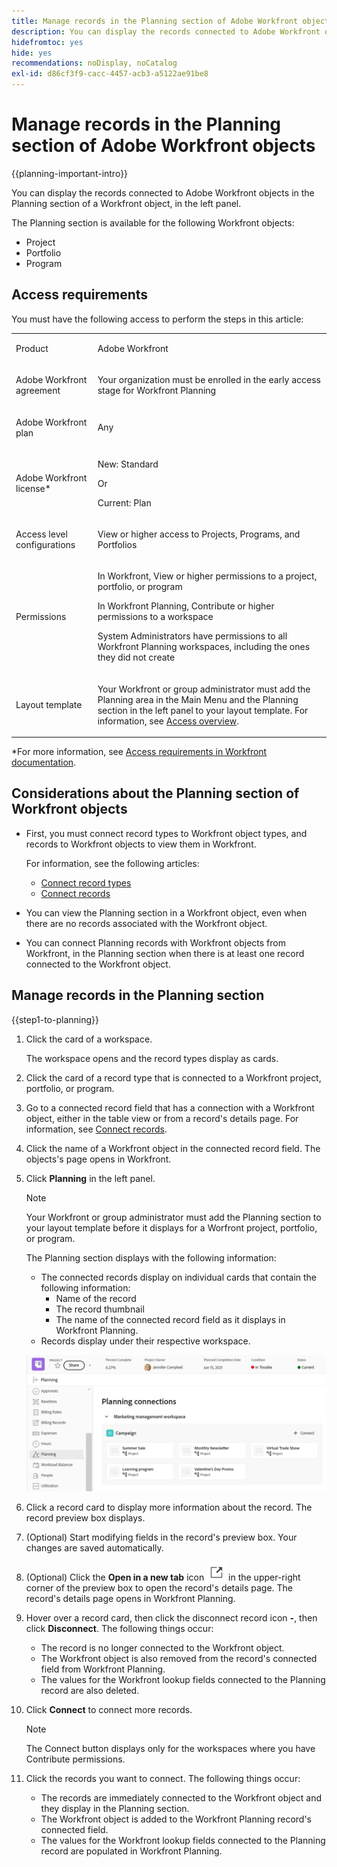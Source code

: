 ```yaml
---
title: Manage records in the Planning section of Adobe Workfront objects
description: You can display the records connected to Adobe Workfront objects in the Planning section of a Workfront object, in the left panel.
hidefromtoc: yes
hide: yes
recommendations: noDisplay, noCatalog
exl-id: d86cf3f9-cacc-4457-acb3-a5122ae91be8
---
```

<!--update the metadata with real information when making this available in TOC and in the left nav-->

<!--add also Group and Company when they are available-->

<!-- opening the Details preview and page is not possible yet - hid those steps, but add them when released-->


# Manage records in the Planning section of Adobe Workfront objects

{{planning-important-intro}}

You can display the records connected to Adobe Workfront objects in the Planning section of a Workfront object, in the left panel.

The Planning section is available for the following Workfront objects:

* Project
* Portfolio
* Program
<!--* Group
* Company-->

## Access requirements

You must have the following access to perform the steps in this article: 

<table style="table-layout:auto">
 <col>
 </col>
 <col>
 </col>
 <tbody>
    <tr>
<tr>
<td>
   <p> Product</p> </td>
   <td>
   <p> Adobe Workfront</p> </td>
  </tr>  
 <td role="rowheader"><p>Adobe Workfront agreement</p></td>
   <td>
<p>Your organization must be enrolled in the early access stage for Workfront Planning </p>
   </td>
  </tr>
  <tr>
   <td role="rowheader"><p>Adobe Workfront plan</p></td>
   <td>
<p>Any</p>
   </td>
  </tr>
  <tr>
   <td role="rowheader"><p>Adobe Workfront license*</p></td>
   <td>
   <p>New: Standard</p>
   Or
   <p>Current: Plan</p> 
  </td>
  </tr>
  
  <tr>
   <td role="rowheader"><p>Access level configurations</p></td>
   <td> <p>View or higher access to Projects, Programs, and Portfolios</p>  
</td>
  </tr>
<tr>
   <td role="rowheader"><p>Permissions</p></td>
   <td> <p>In Workfront, View or higher permissions to a project, portfolio, or program</a> </p> 
   <p>In Workfront Planning, Contribute or higher permissions to a workspace</a> </p>  
   <p>System Administrators have permissions to all Workfront Planning workspaces, including the ones they did not create</p>
</td>
  </tr>
<tr>
   <td role="rowheader"><p>Layout template</p></td>
   <td> <p>Your Workfront or group administrator must add the Planning area in the Main Menu and the Planning section in the left panel to your layout template. For information, see <a href="/help/quicksilver/planning/access/access-overview.md">Access overview</a>. </p>  
</td>
  </tr>

 </tbody>
</table>

*For more information, see [Access requirements in Workfront documentation](/help/quicksilver/administration-and-setup/add-users/access-levels-and-object-permissions/access-level-requirements-in-documentation.md). 

## Considerations about the Planning section of Workfront objects

* First, you must connect record types to Workfront object types, and records to Workfront objects to view them in Workfront. 

   For information, see the following articles:

   * [Connect record types](/help/quicksilver/planning/architecture/connect-record-types.md)
   * [Connect records](/help/quicksilver/planning/records/connect-records.md)
* You can view the Planning section in a Workfront object, even when there are no records associated with the Workfront object.  
* You can connect Planning records with Workfront objects from Workfront, in the Planning section when there is at least one record connected to the Workfront object.

## Manage records in the Planning section

{{step1-to-planning}}

1. Click the card of a workspace. 

    The workspace opens and the record types display as cards. 

1. Click the card of a record type that is connected to a Workfront project, portfolio, or program. 
1. Go to a connected record field that has a connection with a Workfront object, either in the table view or from a record's details page. For information, see [Connect records](/help/quicksilver/planning/records/connect-records.md). 
1. Click the name of a Workfront object in the connected record field.
  The objects's page opens in Workfront.  

1. Click **Planning** in the left panel. 

      >[!NOTE]
      >
      >   Your Workfront or group administrator must add the Planning section to your layout template before it displays for a Worfront project, portfolio, or program. 

   The Planning section displays with the following information: 
   
   * The connected records display on individual cards that contain the following information:
      * Name of the record
      * The record thumbnail
      * The name of the connected record field as it displays in Workfront Planning. 
   * Records display under their respective workspace. 

   ![](assets/planning-section-on-project.png)

1. Click a record card to display more information about the record. The record preview box displays.
1. (Optional) Start modifying fields in the record's preview box. Your changes are saved automatically.
1. (Optional) Click the **Open in a new tab** icon ![](assets/open-details-in-a-new-tab-icon.png) in the upper-right corner of the preview box to open the record's details page. The record's details page opens in Workfront Planning. 
1. Hover over a record card, then click the disconnect record icon **-**, then click **Disconnect**. 
   The following things occur: 
   * The record is no longer connected to the Workfront object. 
   * The Workfront object is also removed from the record's connected field from Workfront Planning. 
   * The values for the Workfront lookup fields connected to the Planning record are also deleted.
1. Click **Connect** to connect more records. 

   >[!NOTE]
   >
   >   The Connect button displays only for the workspaces where you have Contribute permissions. <!--they might replace this with one button at the top of the page. Rephrase-->

1. Click the records you want to connect. The following things occur:

   * The records are immediately connected to the Workfront object and they display in the Planning section. 
   * The Workfront object is added to the Workfront Planning record's connected field. 
   * The values for the Workfront lookup fields connected to the Planning record are populated in Workfront Planning. 

<!--add more steps here for what happens after clicking Connect-->
